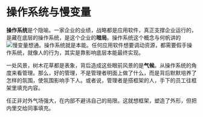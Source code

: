 
# 操作系统与慢变量
**操作系统**是个隐喻。一家企业的业绩，战略都是应用软件，真正支撑企业运行的，是藏在底层的操作系统，是这个企业的**暗局**。操作系统这个概念与何帆讲的![慢变量](http://mp.weixin.qq.com/s/dP-C2HS_PSWWgfcJuNcxaQ)想通。操作系统就是本能。任何应用软件想要调动资源，都需要假手操作系统，就像人的行为，其实是靠影响底层本能最终实现。

一处风景，树木花草都是表象，背后造成这些眼前风景的是**气候**。从操作系统的角度来看管理。那么，好的管理，不是管理者明面上做了什么，而是背后默默培养了怎样的氛围，使氛围影响手下人。或者说，管理者是搭框架的人，手下的员工往框架里填充内容。

任正非对外气场强大，在内部不避讳自己的局限。这就想框架，塑造了外形，但把内里交给同事填充。


